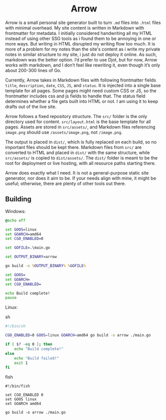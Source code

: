 <h1 align="center">Arrow</h1>

Arrow is a small personal site generator built to turn `.md` files into `.html`
files with minimal overhead. My site content is written in Markdown with
frontmatter for metadata. I initially considered handwriting all my HTML instead
of using other SSG tools as i found them to be annoying in one or more ways. But
writing in HTML disrupted my writing flow too much. It is more of a problem for
my notes than the site's content as i write my private notes in similar
structure to my site, i just do not deploy it online. As such, markdown was the
better option. I’d prefer to use Djot, but for now, Arrow works with markdown,
and I don’t feel like rewriting it, even though it’s only about 200-300 lines of
Go.

Currently, Arrow takes in Markdown files with following frontmatter fields
`title`, `description`, `date`, `CSS`, `JS`, and `status`. It is injected into
a single base template for all pages. Some pages might need custom CSS or JS, so
the frontmatter includes css and js fields to handle that. The status field
determines whether a file gets built into HTML or not. I am using it to keep
drafts out of the live site.

Arrow follows a fixed repository structure. The `src/` folder is the only
directory used for content. `src/layout.html` is the base template for all
pages. Assets are stored in `src/assets/`, and Markdown files referencing
`image.png` should use `/assets/image.png`, not `/image.png`.

The output is placed in `dist/`, which is fully replaced on each build, so no
important files should be kept there. Markdown files from `src/` are converted
to HTML and placed in `dist/` with the same structure, while `src/assets/` is
copied to `dist/assets/`. The `dist/` folder is meant to be the root for
deployment or live hosting, with all resource paths starting there.

Arrow does exactly what I need. It is not a general-purpose static site
generator, nor does it aim to be. If your needs align with mine, it might be
useful; otherwise, there are plenty of other tools out there.

## Building

Windows:

```bat
@echo off

set GOOS=linux
set GOARCH=amd64
set CGO_ENABLED=0

set GOFILE=.\main.go

set OUTPUT_BINARY=arrow

go build -o %OUTPUT_BINARY% %GOFILE%

set GOOS=
set GOARCH=
set CGO_ENABLED=

echo Build complete!
pause
```

Linux:

sh

```sh
#!/bin/sh

CGO_ENABLED=0 GOOS=linux GOARCH=amd64 go build -o arrow ./main.go

if [ $? -eq 0 ]; then
    echo "Build complete!"
else
    echo "Build failed!"
    exit 1
fi
```

fish

```fish
#!/bin/fish

set CGO_ENABLED 0
set GOOS linux
set GOARCH amd64

go build -o arrow ./main.go
```
